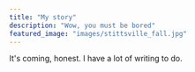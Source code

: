 ```yaml
---
title: "My story"
description: "Wow, you must be bored"
featured_image: "images/stittsville_fall.jpg"
---
```

It's coming, honest. I have a lot of writing to do. 
